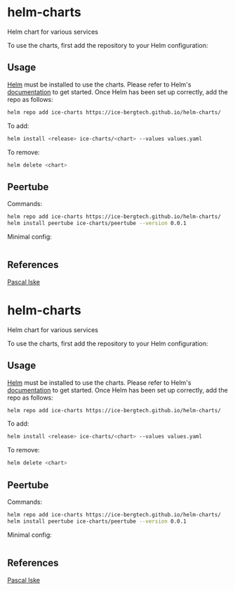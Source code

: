 # helm-charts

Helm chart for various services

To use the charts, first add the repository to your Helm configuration:

## Usage

[Helm](https://helm.sh/) must be installed to use the charts.
Please refer to Helm's [documentation](https://helm.sh/docs) to get started. 
Once Helm has been set up correctly, add the repo as follows:

```sh
helm repo add ice-charts https://ice-bergtech.github.io/helm-charts/
```

To add:

```sh
helm install <release> ice-charts/<chart> --values values.yaml
```

To remove:

```sh
helm delete <chart>
```

## Peertube

Commands:

```sh
helm repo add ice-charts https://ice-bergtech.github.io/helm-charts/
helm install peertube ice-charts/peertube --version 0.0.1
```

Minimal config:

```sh

```


## References

[Pascal Iske](https://github.com/pascaliske/helm-charts)
# helm-charts

Helm chart for various services

To use the charts, first add the repository to your Helm configuration:

## Usage

[Helm](https://helm.sh/) must be installed to use the charts.
Please refer to Helm's [documentation](https://helm.sh/docs) to get started. 
Once Helm has been set up correctly, add the repo as follows:

```sh
helm repo add ice-charts https://ice-bergtech.github.io/helm-charts/
```

To add:

```sh
helm install <release> ice-charts/<chart> --values values.yaml
```

To remove:

```sh
helm delete <chart>
```

## Peertube

Commands:

```sh
helm repo add ice-charts https://ice-bergtech.github.io/helm-charts/
helm install peertube ice-charts/peertube --version 0.0.1
```

Minimal config:

```sh

```


## References

[Pascal Iske](https://github.com/pascaliske/helm-charts)
